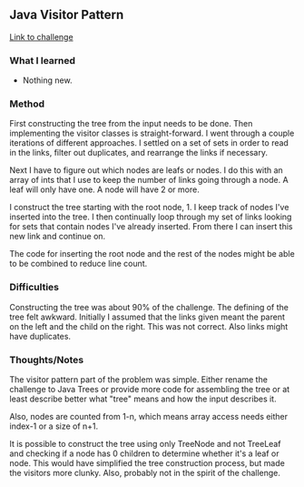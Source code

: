 ## Java Visitor Pattern

[Link to challenge](https://www.hackerrank.com/challenges/java-vistor-pattern)

### What I learned
- Nothing new.

### Method
First constructing the tree from the input needs to be done. Then implementing the
visitor classes is straight-forward. I went through a couple iterations of different approaches.
I settled on a set of sets in order to read in the links, filter out duplicates, and rearrange
the links if necessary.

Next I have to figure out which nodes are leafs or nodes. I do this with an array of ints that I 
use to keep the number of links going through a node. A leaf will only have one. A node will have 2
or more.

I construct the tree starting with the root node, 1. I keep track of nodes I've inserted into the
tree. I then continually loop through my set of links looking for sets that contain nodes I've already
inserted. From there I can insert this new link and continue on.

The code for inserting the root node and the rest of the nodes might be able to be combined to reduce
line count.

### Difficulties
Constructing the tree was about 90% of the challenge. The defining of the tree felt awkward.
Initially I assumed that the links given meant the parent on the left and the child on the right.
This was not correct. Also links might have duplicates.

### Thoughts/Notes
The visitor pattern part of the problem was simple. Either rename the challenge to Java Trees or
provide more code for assembling the tree or at least describe better what "tree" means and how
the input describes it.

Also, nodes are counted from 1-n, which means array access needs either index-1 or a size of n+1.

It is possible to construct the tree using only TreeNode and not TreeLeaf and checking if a node
has 0 children to determine whether it's a leaf or node. This would have simplified the tree 
construction process, but made the visitors more clunky. Also, probably not in the spirit of the 
challenge.
